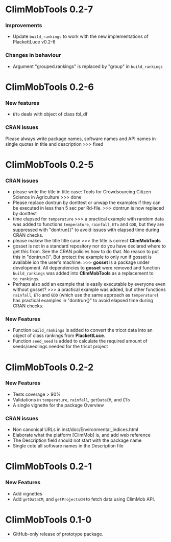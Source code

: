 # ClimMobTools 0.2-7

### Improvements
* Update `build_rankings` to work with the new implementations of PlackettLuce v0.2-8 

### Changes in behaviour
* Argument "grouped.rankings" is replaced by "group" in `build_rankings`

# ClimMobTools 0.2-6

### New features

* `ETo` deals with object of class tbl_df

### CRAN issues

Please always write package names, software names and API names in single quotes in title and description >>> fixed


# ClimMobTools 0.2-5

### CRAN issues

* please write the title in title case: Tools for Crowdsourcing Citizen Science in Agriculture >>> done
* Please replace dontrun by donttest or unwap the examples if they can be executed in less than 5 sec per Rd-file. >>> dontrun is now replaced by donttest
* time elapsed for `temperature` >>> a practical example with random data was added to functions `temperature`, `rainfall`, `ETo` and `GDD`, but they are suppressed with "dontrun{}" to avoid issues with elapsed time during CRAN checks. 
* please makew the title title case >>> the title is correct **ClimMobTools**
* gosset is not in a standard repository nor do you have declared where to get this from. See the CRAN policies how to do that. No reason to put this in "dontrun{}". But protect the example to only run if gosset is available ion the user's machine. >>> **gosset** is a package under development. All dependencies to **gosset** were removed and function `build_rankings` was added into **ClimMobTools** as a replacement to `to_rankings`. 
* Perhaps also add an example that is easily executable by everyone even without gosset? >>> a practical example was added, but other functions `rainfall`, `ETo` and `GDD` (which use the same approach as `temperature`) has practical examples in "dontrun{}" to avoid elapsed time during CRAN checks.

### New Features

* Function `build_rankings` is added to convert the tricot data into an object of class rankings from **PlackettLuce**.
* Function `seed_need` is added to calculate the required amount of seeds/seedlings needed for the tricot project


# ClimMobTools 0.2-2

### New Features

* Tests coverage > 90%
* Validations in `temperature`, `rainfall`, `getDataCM`, and `ETo`
* A single vignette for the package Overview

### CRAN issues

* Non canonical URLs in inst/doc/Environmental_indices.html
* Elaborate what the platform [ClimMob] is, and add web reference
* The Description field should not start with the package name
* Single cote all software names in the Description file

# ClimMobTools 0.2-1

### New Features

* Add vignettes
* Add `getDataCM`, and `getProjectsCM` to fetch data using ClimMob API.


# ClimMobTools 0.1-0

* GitHub-only release of prototype package.